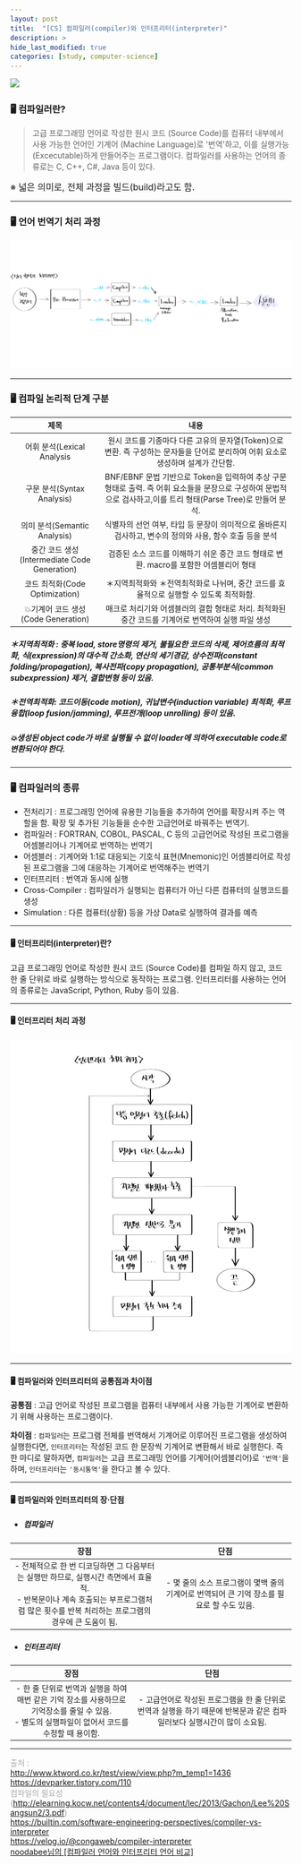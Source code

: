 ```yaml
---
layout: post
title:  "[CS] 컴파일러(compiler)와 인터프리터(interpreter)"
description: > 
hide_last_modified: true
categories: [study, computer-science]
---
```


![](../../../assets/img/blog/computer_science/compiler-vs-interpreter.gif)

### 🖥️ 컴파일러란?
> 고급 프로그래밍 언어로 작성한 원시 코드 (Source Code)를 컴퓨터 내부에서 사용 가능한 언어인 기계어 (Machine Language)로 '번역'하고, 이를 실행가능(Excecutable)하게 만들어주는 프로그램이다. 
컴파일러를 사용하는 언어의 종류로는 C, C++, C#, Java 등이 있다.

<span style="font-size:16px;">※ 넓은 의미로, 전체 과정을 빌드(build)라고도 함.</span>

-----
### 🖥️ 언어 번역기 처리 과정
![](../../../assets/img/blog/computer_science/compiler.png)

-----
### 🖥️ 컴파일 논리적 단계 구분

|제목|내용|
|:------:|:---:|
|어휘 분석(Lexical Analysis|원시 코드를 기종마다 다른 고유의 문자열(Token)으로 변환. 즉 구성하는 문자들을 단어로 분리하여 어휘 요소로 생성하며 설계가 간단함.|
|구문 분석(Syntax Analysis)|BNF/EBNF 문법 기반으로 Token을 입력하여 추상 구문 형태로 출력. 즉 어휘 요소들을 문장으로 구성하여 문법적으로 검사하고,이를 트리 형태(Parse Tree)로 만들어 분석.|
|의미 분석(Semantic Analysis)|식별자의 선언 여부, 타입 등 문장이 의미적으로 올바른지 검사하고, 변수의 정의와 사용, 함수 호출 등을 분석|
|중간 코드 생성(Intermediate Code Generation)|검증된 소스 코드를 이해하기 쉬운 중간 코드 형태로 변환. macro를 포함한 어셈블리어 형태|
|코드 최적화(Code Optimization)|＊지역최적화와 ＊전역최적화로 나뉘며, 중간 코드를 효율적으로 실행할 수 있도록 최적화함.|
|💥기계어 코드 생성(Code Generation)|매크로 처리기와 어셈블러의 결합 형태로 처리. 최적화된 중간 코드를 기계어로 번역하여 실행 파일 생성|

##### ＊지역최적화 : 중복 load, store명령의 제거, 불필요한 코드의 삭제, 제어흐름의 최적화, 식(expression)의 대수적 간소화, 연산의 세기경감, 상수전파(constant folding/propagation), 복사전파(copy propagation), 공통부분식(common subexpression) 제거, 결합변형 등이 있음. <br>
##### ＊전역최적화: 코드이동(code motion), 귀납변수(induction variable) 최적화, 루프융합(loop fusion/jamming), 루프전개(loop unrolling) 등이 있음.

##### 💥생성된 object code가 바로 실행될 수 없이 loader에 의하여 executable code로 변환되어야 한다.


-----
### 🖥️ 컴파일러의 종류
- 전처리기 : 프로그래밍 언어에 유용한 기능들을 추가하여 언어를 확장시켜 주는 역할을 함. 확장 및 추가된 기능들을 순수한 고급언어로 바꿔주는 번역기.
- 컴파일러 : FORTRAN, COBOL, PASCAL, C 등의 고급언어로 작성된 프로그램을 어셈블리어나 기계어로 번역하는 번역기
- 어셈블러 : 기계어와 1:1로 대응되는 기호식 표현(Mnemonic)인 어셈블리어로 작성된 프로그램을 그에 대응하는 기계어로 번역해주는 번역기
- 인터프리터 : 번역과 동시에 실행
- Cross-Compiler : 컴파일러가 실행되는 컴퓨터가 아닌 다른 컴퓨터의 실행코드를 생성
- Simulation : 다른 컴퓨터(상황) 등을 가상 Data로 실행하여 결과를 예측

-----
#### 🖥️ 인터프리터(interpreter)란?
고급 프로그래밍 언어로 작성한 원시 코드 (Source Code)를 컴파일 하지 않고, 코드 한 줄 단위로 바로 실행하는 방식으로 동작하는 프로그램. 
인터프리터를 사용하는 언어의 종류로는 JavaScript, Python, Ruby 등이 있음. 

-----
#### 🖥️ 인터프리터 처리 과정
![interpreter](../../../assets/img/blog/computer_science/interpreter.png)

-----
#### 🖥️ 컴파일러와 인터프리터의 공통점과 차이점

**공통점** : 
고급 언어로 작성된 프로그램을 컴퓨터 내부에서 사용 가능한 기계어로 변환하기 위해 사용하는 프로그램이다.

**차이점** : 
`컴파일러`는 프로그램 전체를 번역해서 기계어로 이루어진 프로그램을 생성하여 실행한다면, `인터프리터`는 작성된 코드 한 문장씩 기계어로 변환해서 바로 실행한다. 
즉 한 마디로 말하자면, `컴파일러`는 고급 프로그래밍 언어를 기계어(어셈블리어)로 `'번역'`을 하며, `인터프리터`는 `'동시통역'`을 한다고 볼 수 있다.

-----
#### 🖥️ 컴파일러와 인터프리터의 장·단점

- ##### 컴파일러
|장점|단점|
|:------:|:---:|
|- 전체적으로 한 번 디코딩하면 그 다음부터는 실행만 하므로, 실행시간 측면에서 효율적. <br> - 반복문이나 계속 호출되는 부프로그램처럼 많은 횟수를 반복 처리하는 프로그램의 경우에 큰 도움이 됨. | - 몇 줄의 소스 프로그램이 몇백 줄의 기계어로 번역되어 큰 기억 장소를 필요로 할 수도 있음.|

- ##### 인터프리터
|장점|단점|
|:------:|:---:|
|- 한 줄 단위로 번역과 실행을 하여 매번 같은 기억 장소를 사용하므로 기억장소를 줄일 수 있음. <br> - 별도의 실행파일이 없어서 코드를 수정할 때 용이함.| - 고급언어로 작성된 프로그램을 한 줄 단위로 번역과 실행을 하기 때문에 반복문과 같은 컴파일러보다 실행시간이 많이 소요됨.|

-----
<span style="font-size:14px; color:darkgray;"> 출처 : <br>
http://www.ktword.co.kr/test/view/view.php?m_temp1=1436 <br>
https://devparker.tistory.com/110 <br>
컴파일의 필요성(http://elearning.kocw.net/contents4/document/lec/2013/Gachon/Lee%20Sangsun2/3.pdf) <br>
https://builtin.com/software-engineering-perspectives/compiler-vs-interpreter <br>
https://velog.io/@congaweb/compiler-interpreter <br>
[noodabee님의 \[컴파일러 언어와 인터프리터 언어 비교\]](https://noodabee.tistory.com/entry/%EC%BB%B4%ED%8C%8C%EC%9D%BC%EB%9F%AC-%EC%96%B8%EC%96%B4%EC%99%80-%EC%9D%B8%ED%84%B0%ED%94%84%EB%A6%AC%ED%84%B0-%EC%96%B8%EC%96%B4)

</span>